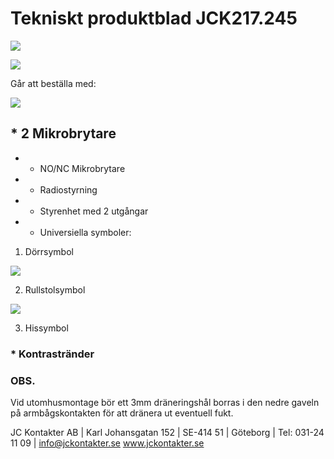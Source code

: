 # Tekniskt produktblad JCK217.245

![](_page_0_Picture_1.jpeg)

![](_page_0_Figure_2.jpeg)

Går att beställa med:

![](_page_0_Figure_10.jpeg)

## * 2 Mikrobrytare

- * NO/NC Mikrobrytare
- * Radiostyrning
- * Styrenhet med 2 utgångar
- * Universiella symboler:

1. Dörrsymbol

![](_page_0_Figure_17.jpeg)

2. Rullstolsymbol

![](_page_0_Picture_19.jpeg)

3. Hissymbol

### * Kontrastränder

### OBS.

Vid utomhusmontage bör ett 3mm dräneringshål borras i den nedre gaveln på armbågskontakten för att dränera ut eventuell fukt.

JC Kontakter AB | Karl Johansgatan 152 | SE-414 51 | Göteborg | Tel: 031-24 11 09 | info@jckontakter.se www.jckontakter.se